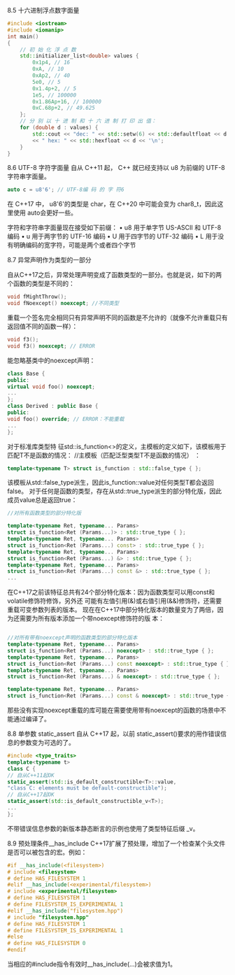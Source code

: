 

8.5 十六进制浮点数字面量
```cpp
#include <iostream>
#include <iomanip>
int main()
{
    // 初 始 化 浮 点 数
    std::initializer_list<double> values {
        0x1p4, // 16
        0xA, // 10
        0xAp2, // 40
        5e0, // 5
        0x1.4p+2, // 5
        1e5, // 100000
        0x1.86Ap+16, // 100000
        0xC.68p+2, // 49.625
    };
    // 分 别 以 十 进 制 和 十 六 进 制 打 印 出 值：
    for (double d : values) {
        std::cout << "dec: " << std::setw(6) << std::defaultfloat << d
        << " hex: " << std::hexfloat << d << '\n';
    }
}
```
8.6 UTF-8 字符字面量
自从 C++11 起， C++ 就已经支持以 u8 为前缀的 UTF-8 字符串字面量。
```cpp
auto c = u8'6'; // UTF‐8编 码 的 字 符6
```
在 C++17 中， u8'6'的类型是 char，在 C++20 中可能会变为 char8_t，因此这里使用 auto会更好一些。

字符和字符串字面量现在接受如下前缀：
• u8 用于单字节 US-ASCII 和 UTF-8 编码
• u 用于两字节的 UTF-16 编码
• U 用于四字节的 UTF-32 编码
• L 用于没有明确编码的宽字符，可能是两个或者四个字节


8.7 异常声明作为类型的一部分

自从C++17之后，异常处理声明变成了函数类型的一部分。也就是说，如下的两个函数的类型是不同的：
```cpp
void fMightThrow();
void fNoexcept() noexcept; //不同类型
```
重载一个签名完全相同只有异常声明不同的函数是不允许的（就像不允许重载只有返回值不同的函数一样）：
```cpp
void f3();
void f3() noexcept; // ERROR
```
能忽略基类中的noexcept声明：
```cpp
class Base {
public:
virtual void foo() noexcept;
...
};
class Derived : public Base {
public:
void foo() override; // ERROR：不能重载
...
};
```

对于标准库类型特
征std::is_function<>的定义，主模板的定义如下，该模板用于匹配T不是函数的情况：
//主模板（匹配泛型类型T不是函数的情况） ：

```cpp
template<typename T> struct is_function : std::false_type { };
```

该模板从std::false_type派生，因此is_function<T>::value对任何类型T都会返回false。
对于任何是函数的类型，存在从std::true_type派生的部分特化版，因此成员value总是返回true：

```cpp
//对所有函数类型的部分特化版

template<typename Ret, typename... Params>
struct is_function<Ret (Params...)> : std::true_type { };
template<typename Ret, typename... Params>
struct is_function<Ret (Params...) const> : std::true_type { };
template<typename Ret, typename... Params>
struct is_function<Ret (Params...) &> : std::true_type { };
template<typename Ret, typename... Params>
struct is_function<Ret (Params...) const &> : std::true_type { };
...
```

在C++17之前该特征总共有24个部分特化版本：因为函数类型可以用const和volatile修饰符修饰，另外还
可能有左值引用(&)或右值引用(&&)修饰符，还需要重载可变参数列表的版本。
现在在C++17中部分特化版本的数量变为了两倍，因为还需要为所有版本添加一个带noexcept修饰符的版
本：

```cpp

//对所有带有noexcept声明的函数类型的部分特化版本
template<typename Ret, typename... Params>
struct is_function<Ret (Params...) noexcept> : std::true_type { };
template<typename Ret, typename... Params>
struct is_function<Ret (Params...) const noexcept> : std::true_type { };
template<typename Ret, typename... Params>
struct is_function<Ret (Params...) & noexcept> : std::true_type { };

template<typename Ret, typename... Params>
struct is_function<Ret (Params...) const & noexcept> : std::true_type { };

```


那些没有实现noexcept重载的库可能在需要使用带有noexcept的函数的场景中不能通过编译了。

8.8 单参数 static_assert
自从 C++17 起，以前 static_assert()要求的用作错误信息的参数变为可选的了。

```cpp
#include <type_traits>
template<typename t>
class C {
// 自从C++11起OK
static_assert(std::is_default_constructible<T>::value,
"class C: elements must be default‐constructible");
// 自从C++17起OK
static_assert(std::is_default_constructible_v<T>);
...
};
```

不带错误信息参数的新版本静态断言的示例也使用了类型特征后缀 _v。

8.9 预处理条件__has_include
C++17扩展了预处理，增加了一个检查某个头文件是否可以被包含的宏。例如：

```cpp
#if __has_include(<filesystem>)
# include <filesystem>
# define HAS_FILESYSTEM 1
#elif __has_include(<experimental/filesystem>)
# include <experimental/filesystem>
# define HAS_FILESYSTEM 1
# define FILESYSTEM_IS_EXPERIMENTAL 1
#elif __has_include("filesystem.hpp")
# include "filesystem.hpp"
# define HAS_FILESYSTEM 1
# define FILESYSTEM_IS_EXPERIMENTAL 1
#else
# define HAS_FILESYSTEM 0
#endif
```

当相应的#include指令有效时__has_include(...)会被求值为1。  

